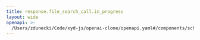 ```yaml
---
title: response.file_search_call.in_progress
layout: wide
openapi: >-
  /Users/zdunecki/Code/xyd-js/openai-clone/openapi.yaml#/components/schemas/ResponseFileSearchCallInProgressEvent
---
```


